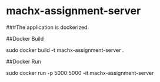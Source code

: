 # machx-assignment-server 

###The application is dockerized. 

##Docker Build 

sudo docker build -t machx-assignment-server .

##Docker Run

sudo docker run -p 5000:5000 -it machx-assignment-server